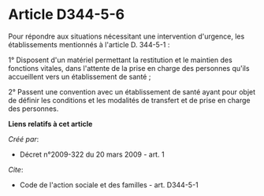 # Article D344-5-6

Pour répondre aux situations nécessitant une intervention d'urgence, les établissements mentionnés à l'article D. 344-5-1 : 

1° Disposent d'un matériel permettant la restitution et le maintien des fonctions vitales, dans l'attente de la prise en
charge des personnes qu'ils accueillent vers un établissement de santé ; 

2° Passent une convention avec un établissement de santé ayant pour objet de définir les conditions et les modalités de
transfert et de prise en charge des personnes.

**Liens relatifs à cet article**

_Créé par_:

  - Décret n°2009-322 du 20 mars 2009 - art. 1

_Cite_:

  - Code de l'action sociale et des familles - art. D344-5-1
